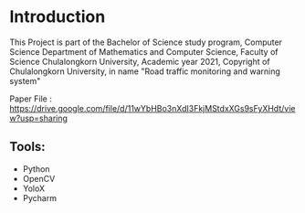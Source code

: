 # Introduction

This Project is part of the Bachelor of Science study program, Computer Science Department of Mathematics and Computer Science, Faculty of Science Chulalongkorn University, Academic year 2021, Copyright of Chulalongkorn University,
in name "Road traffic monitoring and warning system"

Paper File : https://drive.google.com/file/d/11wYbHBo3nXdI3FkjMStdxXGs9sFyXHdt/view?usp=sharing

## Tools: 

   - Python
   - OpenCV
   - YoloX
   - Pycharm 
   
